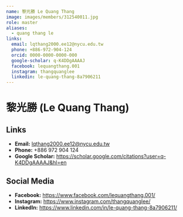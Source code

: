 ```yaml
---
name: 黎光勝 Le Quang Thang 
image: images/members/312540011.jpg 
role: master
aliases:
  - quang thang le
links:
  email: lqthang2000.ee12@nycu.edu.tw
  phone: +886-972-904-124
  orcid: 0000-0000-0000-000
  google-scholar: q-K4DDgAAAAJ
  facebook: lequangthang.001
  instagram: thangquanglee
  linkedin: le-quang-thang-8a7906211
---
```

# 黎光勝 (Le Quang Thang)  

## Links

- **Email:** lqthang2000.ee12@nycu.edu.tw
- **Phone:** +886 972 904 124
- **Google Scholar:** https://scholar.google.com/citations?user=q-K4DDgAAAAJ&hl=en

## Social Media

- **Facebook:** https://www.facebook.com/lequangthang.001/
- **Instagram:** https://www.instagram.com/thangquanglee/
- **LinkedIn:** https://www.linkedin.com/in/le-quang-thang-8a7906211/ 

